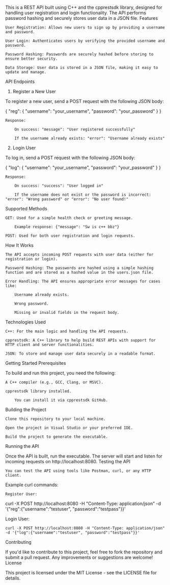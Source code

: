 This is a REST API built using C++ and the cpprestsdk library, designed for handling user registration and login functionality. The API performs password hashing and securely stores user data in a JSON file.
Features

    User Registration: Allows new users to sign up by providing a username and password.

    User Login: Authenticates users by verifying the provided username and password.

    Password Hashing: Passwords are securely hashed before storing to ensure better security.

    Data Storage: User data is stored in a JSON file, making it easy to update and manage.

API Endpoints
1. Register a New User

To register a new user, send a POST request with the following JSON body:

{
  "reg": {
    "username": "your_username",
    "password": "your_password"
  }
}

    Response:

        On success: "message": "User registered successfully"

        If the username already exists: "error": "Username already exists"

2. Login User

To log in, send a POST request with the following JSON body:

{
  "log": {
    "username": "your_username",
    "password": "your_password"
  }
}

    Response:

        On success: "success": "User logged in"

        If the username does not exist or the password is incorrect: "error": "Wrong password" or "error": "No user found!"

Supported Methods

    GET: Used for a simple health check or greeting message.

        Example response: {"message": "Sw is c++ bbz"}

    POST: Used for both user registration and login requests.

How It Works

    The API accepts incoming POST requests with user data (either for registration or login).

    Password Hashing: The passwords are hashed using a simple hashing function and are stored as a hashed value in the users.json file.

    Error Handling: The API ensures appropriate error messages for cases like:

        Username already exists.

        Wrong password.

        Missing or invalid fields in the request body.

Technologies Used

    C++: For the main logic and handling the API requests.

    cpprestsdk: A C++ library to help build REST APIs with support for HTTP client and server functionalities.

    JSON: To store and manage user data securely in a readable format.

Getting Started
Prerequisites

To build and run this project, you need the following:

    A C++ compiler (e.g., GCC, Clang, or MSVC).

    cpprestsdk library installed.

        You can install it via cpprestsdk GitHub.

Building the Project

    Clone this repository to your local machine.

    Open the project in Visual Studio or your preferred IDE.

    Build the project to generate the executable.

Running the API

Once the API is built, run the executable. The server will start and listen for incoming requests on http://localhost:8080.
Testing the API

    You can test the API using tools like Postman, curl, or any HTTP client.

Example curl commands:

    Register User:

curl -X POST http://localhost:8080 -H "Content-Type: application/json" -d '{"reg":{"username":"testuser", "password":"testpass"}}'

Login User:

    curl -X POST http://localhost:8080 -H "Content-Type: application/json" -d '{"log":{"username":"testuser", "password":"testpass"}}'

Contributing

If you'd like to contribute to this project, feel free to fork the repository and submit a pull request. Any improvements or suggestions are welcome!
License

This project is licensed under the MIT License - see the LICENSE file for details.

